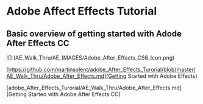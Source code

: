 # Adobe Affect Effects Tutorial
## Basic overview of getting started with Adode After Effects CC

![] (AE_Walk_Thru/AE_IMAGES/Adobe_After_Effects_CS6_Icon.png)

[https://github.com/martinsolent/adobe_After_Effects_Turorial/blob/master/AE_Walk_Thru/Adobe_After_Effects.md](Getting Started with Adobe Effects)

[adobe_After_Effects_Turorial/AE_Walk_Thru/Adobe_After_Effects.md](Getting Started with Adobe After Effects CC)
